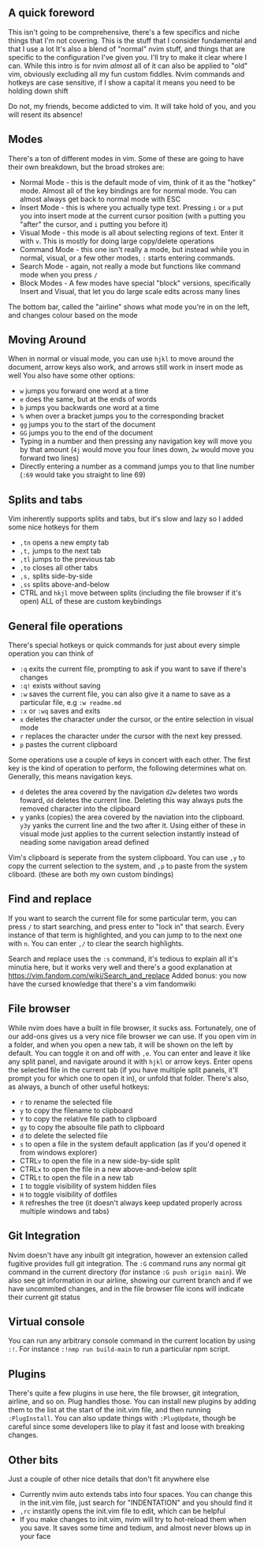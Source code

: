 ## A quick foreword
This isn't going to be comprehensive, there's a few specifics and niche things that I'm not covering. This is the stuff that I consider fundamental and that I use a lot
It's also a blend of "normal" nvim stuff, and things that are specific to the configuration I've given you. I'll try to make it clear where I can.
While this intro is for nvim *almost* all of it can also be applied to "old" vim, obviously excluding all my fun custom fiddles.
Nvim commands and hotkeys are case sensitive, if I show a capital it means you need to be holding down shift

Do not, my friends, become addicted to vim. It will take hold of you, and you will resent its absence!

## Modes
There's a ton of different modes in vim. Some of these are going to have their own breakdown, but the broad strokes are:
 - Normal Mode - this is the default mode of vim, think of it as the "hotkey" mode. Almost all of the key bindings are for normal mode. You can almost always get back to normal mode with ESC
 - Insert Mode - this is where you actually type text. Pressing `i` or `a` put you into insert mode at the current cursor position (with `a` putting you "after" the cursor, and `i` putting you before it)
 - Visual Mode - this mode is all about selecting regions of text. Enter it with `v`. This is mostly for doing large copy/delete operations
 - Command Mode - this one isn't really a mode, but instead while you in normal, visual, or a few other modes, `:` starts entering commands. 
 - Search Mode - again, not really a mode but functions like command mode when you press `/`
 - Block Modes - A few modes have special "block" versions, specifically Insert and Visual, that let you do large scale edits across many lines

The bottom bar, called the "airline" shows what mode you're in on the left, and changes colour based on the mode

## Moving Around
When in normal or visual mode, you can use `hjkl` to move around the document, arrow keys also work, and arrows still work in insert mode as well
You also have some other options:
 - `w` jumps you forward one word at a time
 - `e` does the same, but at the ends of words
 - `b` jumps you backwards one word at a time
 - `%` when over a bracket jumps you to the corresponding bracket
 - `gg` jumps you to the start of the document
 - `GG` jumps you to the end of the document
 - Typing in a number and then pressing any navigation key will move you by that amount (`4j` would move you four lines down, `2w` would move you forward two lines)
 - Directly entering a number as a command jumps you to that line number (`:69` would take you straight to line 69)

## Splits and tabs
Vim inherently supports splits and tabs, but it's slow and lazy so I added some nice hotkeys for them
 - `,tn` opens a new empty tab
 - `,t,` jumps to the next tab
 - `,tl` jumps to the previous tab
 - `,to` closes all other tabs
 - `,s,` splits side-by-side
 - `,ss` splits above-and-below
 - CTRL and `hkjl` move between splits (including the file browser if it's open)
ALL of these are custom keybindings

## General file operations
There's special hotkeys or quick commands for just about every simple operation you can think of
 - `:q` exits the current file, prompting to ask if you want to save if there's changes
 - `:q!` exists without saving
 - `:w` saves the current file, you can also give it a name to save as a particular file, e.g `:w readme.md`
 - `:x` or `:wq` saves and exits
 - `x` deletes the character under the cursor, or the entire selection in visual mode
 - `r` replaces the character under the cursor with the next key pressed.
 - `p` pastes the current clipboard

Some operations use a couple of keys in concert with each other. The first key is the kind of operation to perform, the following determines what on. Generally, this means navigation keys.
 - `d` deletes the area covered by the navigation `d2w` deletes two words foward, `dd` deletes the current line. Deleting this way always puts the removed character into the clipboard
 - `y` yanks (copies) the area covered by the naviation into the clipboard. `y3y` yanks the current line and the two after it.
Using either of these in visual mode just applies to the current selection instantly instead of neading some navigation aread defined

Vim's clipboard is seperate from the system clipboard. You can use `,y` to copy the current selection to the system, and `,p` to paste from the system cliboard. (these are both my own custom bindings)

## Find and replace
If you want to search the current file for some particular term, you can press `/` to start searching, and press enter to "lock in" that search. Every instance of that term is highlighted, and you can jump to to the next one with `n`. You can enter `,/` to clear the search highlights.

Search and replace uses the `:s` command, it's tedious to explain all it's minutia here, but it works very well and there's a good explanation at https://vim.fandom.com/wiki/Search_and_replace
Added bonus: you now have the cursed knowledge that there's a vim fandomwiki

## File browser
While nvim does have a built in file browser, it sucks ass. Fortunately, one of our add-ons gives us a very nice file browser we can use. If you open vim in a folder, and when you open a new tab, it will be shown on the left by default. You can toggle it on and off with `,e`. You can enter and leave it like any split panel, and navigate around it with `hjkl` or arrow keys. Enter opens the selected file in the current tab (if you have multiple split panels, it'll prompt you for which one to open
it in), or unfold that folder. There's also, as always, a bunch of other useful hotkeys:
 - `r` to rename the selected file
 - `y` to copy the filename to clipboard
 - `Y` to copy the relative file path to clipboard
 - `gy` to copy the absoulte file path to clipboard
 - `d` to delete the selected file
 - `s` to open a file in the system default application (as if you'd opened it from windows explorer)
 - CTRL`v` to open the file in a new side-by-side split
 - CTRL`x` to open the file in a new above-and-below split
 - CTRL`t` to open the file in a new tab
 - `I` to toggle visibility of system hidden files
 - `H` to toggle visibility of dotfiles
 - `R` refreshes the tree (it doesn't always keep updated properly across multiple windows and tabs)

## Git Integration
Nvim doesn't have any inbuilt git integration, however an extension called fugitive provides full git integration. The `:G` command runs any normal git command in the current directory (for instance `:G push origin main`).
We also see git information in our airline, showing our current branch and if we have uncommited changes, and in the file browser file icons will indicate their current git status

## Virtual console
You can run any arbitrary console command in the current location by using `:!`. For instance `:!nmp run build-main` to run a particular npm script.

## Plugins
There's quite a few plugins in use here, the file browser, git integration, airline, and so on. Plug handles those. You can install new plugins by adding them to the list at the start of the init.vim file, and then running `:PlugInstall`. You can also update things with `:PlugUpdate`, though be careful since some developers like to play it fast and loose with breaking changes.

## Other bits
Just a couple of other nice details that don't fit anywhere else
 - Currently nvim auto extends tabs into four spaces. You can change this in the init.vim file, just search for "INDENTATION" and you should find it
 - `,rc` instantly opens the init.vim file to edit, which can be helpful
 - If you make changes to init.vim, nvim will try to hot-reload them when you save. It saves some time and tedium, and almost never blows up in your face
